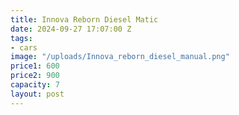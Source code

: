 ```yaml
---
title: Innova Reborn Diesel Matic
date: 2024-09-27 17:07:00 Z
tags:
- cars
image: "/uploads/Innova_reborn_diesel_manual.png"
price1: 600
price2: 900
capacity: 7
layout: post
---
```


